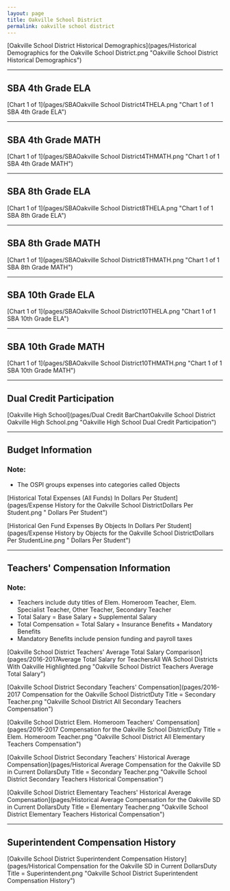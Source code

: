 ```yaml
---
layout: page
title: Oakville School District
permalink: oakville school district
---
```



[Oakville School District Historical Demographics](pages/Historical Demographics for the Oakville School District.png "Oakville School District Historical Demographics")

___

## SBA 4th Grade ELA

[Chart 1 of 1](pages/SBAOakville School District4THELA.png "Chart 1 of 1 SBA 4th Grade ELA")


___

## SBA 4th Grade MATH

[Chart 1 of 1](pages/SBAOakville School District4THMATH.png "Chart 1 of 1 SBA 4th Grade MATH")


___

## SBA 8th Grade ELA

[Chart 1 of 1](pages/SBAOakville School District8THELA.png "Chart 1 of 1 SBA 8th Grade ELA")


___

## SBA 8th Grade MATH

[Chart 1 of 1](pages/SBAOakville School District8THMATH.png "Chart 1 of 1 SBA 8th Grade MATH")


___

## SBA 10th Grade ELA

[Chart 1 of 1](pages/SBAOakville School District10THELA.png "Chart 1 of 1 SBA 10th Grade ELA")


___

## SBA 10th Grade MATH

[Chart 1 of 1](pages/SBAOakville School District10THMATH.png "Chart 1 of 1 SBA 10th Grade MATH")


___

## Dual Credit Participation

[Oakville High School](pages/Dual Credit BarChartOakville School District Oakville High School.png "Oakville High School Dual Credit Participation")


___

## Budget Information
### Note:
- The OSPI groups expenses into categories called Objects

[Historical Total Expenses (All Funds) In Dollars Per Student](pages/Expense History for the Oakville School DistrictDollars Per Student.png " Dollars Per Student")

[Historical Gen Fund Expenses By Objects In Dollars Per Student](pages/Expense History by Objects for the Oakville School DistrictDollars Per StudentLine.png " Dollars Per Student")


___

## Teachers' Compensation Information
### Note:
- Teachers include duty titles of Elem. Homeroom Teacher, Elem. Specialist Teacher, Other Teacher, Secondary Teacher
- Total Salary = Base Salary + Supplemental Salary
- Total Compensation = Total Salary + Insurance Benefits + Mandatory Benefits
- Mandatory Benefits include pension funding and payroll taxes

[Oakville School District Teachers' Average Total Salary Comparison](pages/2016-2017Average Total Salary for TeachersAll WA School Districts With Oakville Highlighted.png "Oakville School District Teachers Average Total Salary")

[Oakville School District Secondary Teachers' Compensation](pages/2016-2017 Compensation for the Oakville School DistrictDuty Title = Secondary Teacher.png "Oakville School District All Secondary Teachers Compensation")

[Oakville School District Elem. Homeroom Teachers' Compensation](pages/2016-2017 Compensation for the Oakville School DistrictDuty Title = Elem. Homeroom Teacher.png "Oakville School District All Elementary Teachers Compensation")

[Oakville School District Secondary Teachers' Historical Average Compensation](pages/Historical Average Compensation for the Oakville SD in Current DollarsDuty Title = Secondary Teacher.png "Oakville School District Secondary Teachers Historical Compensation")

[Oakville School District Elementary Teachers' Historical Average Compensation](pages/Historical Average Compensation for the Oakville SD in Current DollarsDuty Title = Elementary Teacher.png "Oakville School District Elementary Teachers Historical Compensation")


___

## Superintendent Compensation History

[Oakville School District Superintendent Compensation History](pages/Historical Compensation for the Oakville SD in Current DollarsDuty Title = Superintendent.png "Oakville School District Superintendent Compensation History")


